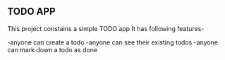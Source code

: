 ## TODO APP
This project constains a simple TODO app
It has following features-

-anyone can create a todo
-anyone can see their existing todos
-anyone can mark down a todo as done